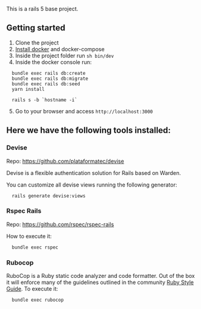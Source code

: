 This is a rails 5 base project.

## Getting started

1. Clone the project
2. [Install docker](https://www.digitalocean.com/community/tutorials/how-to-install-and-use-docker-on-ubuntu-18-04) and docker-compose
3. Inside the project folder run `sh bin/dev`
4. Inside the docker console run:
```
  bundle exec rails db:create
  bundle exec rails db:migrate
  bundle exec rails db:seed
  yarn install

  rails s -b `hostname -i`
```
5. Go to your browser and access `http://localhost:3000`

## Here we have the following tools installed:

### Devise
Repo: https://github.com/plataformatec/devise

Devise is a flexible authentication solution for Rails based on Warden.

You can customize all devise views running the following generator:

```
  rails generate devise:views
```

### Rspec Rails
Repo: https://github.com/rspec/rspec-rails

How to execute it:

```
  bundle exec rspec
```

### Rubocop
  RuboCop is a Ruby static code analyzer and code formatter. 
  Out of the box it will enforce many of the guidelines outlined in the community [Ruby Style Guide](https://rubystyle.guide/).
  To execute it:
  
```
  bundle exec rubocop
```